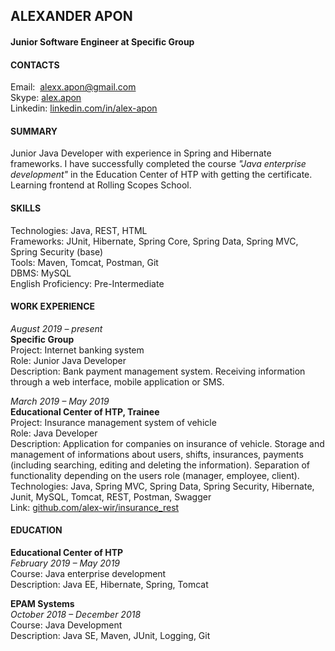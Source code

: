 ## ALEXANDER APON
#### Junior Software Engineer at Specific Group

#### CONTACTS
Email:  [alexx.apon@gmail.com](mailto:alexx.apon@gmail.com)  
Skype: [alex.apon](skype:alex.apon?chat)  
Linkedin: [linkedin.com/in/alex-apon](https://www.linkedin.com/in/alex-apon/)  

#### SUMMARY 
Junior Java Developer with experience in Spring and Hibernate frameworks. I have successfully completed the course _"Java enterprise development"_ in the Education Center of HTP with getting the certificate. Learning frontend at Rolling Scopes School.

#### SKILLS
Technologies: Java, REST, HTML  
Frameworks: JUnit, Hibernate, Spring Core, Spring Data, Spring MVC,
Spring Security (base)  
Tools: Maven, Tomcat, Postman, Git  
DBMS: MySQL  
English Proficiency: Pre-Intermediate  

#### WORK EXPERIENCE
_August 2019 – present_  
**Specific Group**  
Project: Internet banking system  
Role: Junior Java Developer  
Description: Bank payment management system. Receiving information through a web interface, mobile application or SMS.  

_March 2019 – May 2019_  
**Educational Center of HTP, Trainee**  
Project: Insurance management system of vehicle  
Role: Java Developer  
Description: Application for companies on insurance of vehicle. Storage and management of informations about users, shifts, insurances, payments (including searching, editing and deleting the information). Separation of functionality depending on the users role (manager, employee, client).   
Technologies: Java, Spring MVC, Spring Data, Spring Security, Hibernate, Junit, MySQL, Tomcat, REST, Postman, Swagger  
Link: [github.com/alex-wir/insurance_rest](https://github.com/Alex-Wir/Insurance_Rest)


#### EDUCATION

**Educational Center of HTP**  
_February 2019 – May 2019_  
Course: Java enterprise development  
Description: Java EE, Hibernate, Spring, Tomcat  

**EPAM Systems**  
_October 2018 – December 2018_  
Course: Java Development  
Description: Java SE, Maven, JUnit, Logging, Git  




